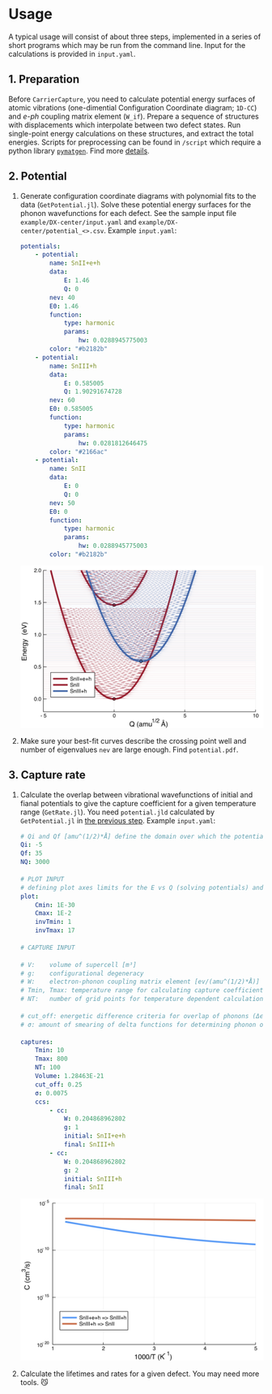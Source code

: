 # Usage

A typical usage will consist of about three steps, implemented in a series of short programs which may be run from the command line. Input for the calculations is provided in `input.yaml`.

## 1. Preparation

Before `CarrierCapture`, you need to calculate potential energy surfaces of atomic vibrations (one-dimential Configuration Coordinate diagram; `1D-CC`) and _e-ph_ coupling matrix element (`W_if`). Prepare a sequence of structures with displacements which interpolate between two defect states. Run single-point energy calculations on these structures, and extract the total energies. Scripts for preprocessing can be found in `/script` which require a python library [`pymatgen`](http://pymatgen.org). Find more [details](../README.md).

## 2. Potential

1. Generate configuration coordinate diagrams with polynomial fits to the data (`GetPotential.jl`). Solve these potential energy surfaces for the phonon wavefunctions for each defect. See the sample input file `example/DX-center/input.yaml` and `example/DX-center/potential_<>.csv`. Example `input.yaml`:

    ```yaml
    potentials:
        - potential:
            name: SnII+e+h
            data:
                E: 1.46
                Q: 0
            nev: 40 
            E0: 1.46
            function:
                type: harmonic
                params:
                    hw: 0.0288945775003
            color: "#b2182b"
        - potential:
            name: SnIII+h
            data:
                E: 0.585005
                Q: 1.90291674728
            nev: 60
            E0: 0.585005
            function:
                type: harmonic
                params:
                    hw: 0.0281812646475
            color: "#2166ac"
        - potential:
            name: SnII
            data:
                E: 0
                Q: 0 
            nev: 50
            E0: 0
            function:
                type: harmonic
                params:
                    hw: 0.0288945775003
            color: "#b2182b"
    ```

    <center>
    <img src="potential.png" width="500" />
    </center>

2. Make sure your best-fit curves describe the crossing point well and number of eigenvalues `nev` are large enough. Find `potential.pdf`.

## 3. Capture rate

1. Calculate the overlap between vibrational wavefunctions of initial and fianal potentials to give the capture coefficient for a given temperature range (`GetRate.jl`). You need `potential.jld` calculated by `GetPotential.jl` in [the previous step](#2.-Potential). Example `input.yaml`:

    ```yaml
    # Qi and Qf [amu^(1/2)*Å] define the domain over which the potentials will be solved (Q ∈ [Qi, Qf]), discretised in `NQ` steps
    Qi: -5
    Qf: 35
    NQ: 3000

    # PLOT INPUT
    # defining plot axes limits for the E vs Q (solving potentials) and the C vs 1/T (carrier capture rate vs inverse temperature) plots
    plot:
        Cmin: 1E-30
        Cmax: 1E-2
        invTmin: 1
        invTmax: 17

    # CAPTURE INPUT

    # V: 	volume of supercell [m³]
    # g: 	configurational degeneracy 
    # W: 	electron-phonon coupling matrix element [ev/(amu^(1/2)*Å)]
    # Tmin, Tmax: temperature range for calculating capture coefficient [K]
    # NT: 	number of grid points for temperature dependent calculations

    # cut_off: energetic difference criteria for overlap of phonons (Δϵ < cut_off) [eV]
    # σ: amount of smearing of delta functions for determining phonon overlap

    captures:
        Tmin: 10
        Tmax: 800
        NT: 100
        Volume: 1.28463E-21
        cut_off: 0.25
        σ: 0.0075
        ccs:
            - cc:
                W: 0.204868962802
                g: 1
                initial: SnII+e+h
                final: SnIII+h
            - cc:
                W: 0.204868962802
                g: 2
                initial: SnIII+h
                final: SnII
    ```
    <center>
    <img src="captcoeff.png" width="500" />
    </center>

2.  Calculate the lifetimes and rates for a given defect. You may need more tools. 😼

